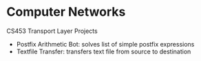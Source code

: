 # Computer Networks

CS453 Transport Layer Projects
- Postfix Arithmetic Bot: solves list of simple postfix expressions
- Textfile Transfer: transfers text file from source to destination
